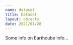 ```yaml
---
name: dataset
title: Dataset
layout: objects
date: 2021/01/28
---
```


Some info on Earthcube Info...